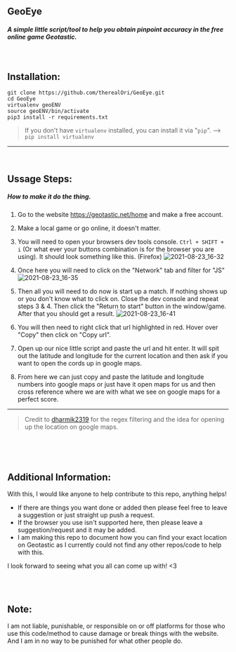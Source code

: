 <!--- Please note that anything in between these tags is a comment. -->

## GeoEye
##### A simple little script/tool to help you obtain pinpoint accuracy in the free online game Geotastic.
<br />

## Installation:
```
git clone https://github.com/therealOri/GeoEye.git
cd GeoEye
virtualenv geoENV
source geoENV/bin/activate
pip3 install -r requirements.txt
```
> If you don't have `virtualenv` installed, you can install it via "`pip`". --> `pip install virtualenv`
__ __

<br />

## Ussage Steps:
##### How to make it do the thing.

1. Go to the website https://geotastic.net/home and make a free account.

2. Make a local game or go online, it doesn't matter.

3. You will need to open your browsers dev tools console. `Ctrl + SHIFT + i` (Or what ever your buttons combination is for the browser you are using).
It should look something like this. (Firefox)
![2021-08-23_16-32](https://user-images.githubusercontent.com/45724082/130527879-ca1770ee-df10-48c8-91de-4a8eae0fc969.png)

4. Once here you will need to click on the "Network" tab and filter for "JS"
![2021-08-23_16-35](https://user-images.githubusercontent.com/45724082/130528137-c74f9405-40aa-4329-8c35-cc0f62797a38.png)

5. Then all you will need to do now is start up a match. If nothing shows up or you don't know what to click on. Close the dev console and repeat steps 3 & 4. Then  click the "Return to start" button in the window/game. After that you should get a result.
![2021-08-23_16-41](https://user-images.githubusercontent.com/45724082/130528648-ec21f0c4-3d1c-495a-a289-d54ddb65a471.png)

6. You will then need to right click that url highlighted in red. Hover over "Copy" then click on "Copy url".

7. Open up our nice little script and paste the url and hit enter. It will spit out the latitude and longitude for the current location and then ask if you want to open the cords up in google maps.

9. From here we can just copy and paste the latitude and longitude numbers into google maps or just have it open maps for us and then cross reference where we are with what we see on google maps for a perfect score.
__ __
> Credit to [dharmik2319](https://github.com/dharmik2319) for the regex filtering and the idea for opening up the location on google maps.


<br />
<br />
<br />

## Additional Information:
With this, I would like anyone to help contribute to this repo, anything helps!

- If there are things you want done or added then please feel free to leave a suggestion or just straight up push a request.
- If the browser you use isn't supported here, then please leave a suggestion/request and it may be added.
- I am making this repo to document how you can find your exact location on Geotastic as I currently could not find any other repos/code to help with this.
  
I look forward to seeing what you all can come up with! <3

<br />
<br />

## Note:
I am not liable, punishable, or responsible on or off platforms for those who use this code/method to cause damage or break things with the website. And I am in no way to be punished for what other people do.
